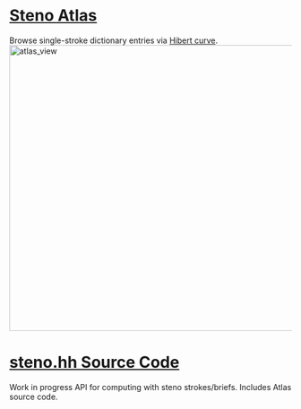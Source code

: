 # [Steno Atlas](http://zstolfi.github.io/steno/atlas)
Browse single-stroke dictionary entries via [Hibert curve](https://en.wikipedia.org/wiki/Hilbert_curve).
<img width="846" height="511" alt="atlas_view" src="https://github.com/user-attachments/assets/a7768d38-7dcc-43cf-98f7-e421ecc4d630" />

# [steno.hh Source Code](https://github.com/zstolfi/steno)
Work in progress API for computing with steno strokes/briefs. Includes Atlas source code.
